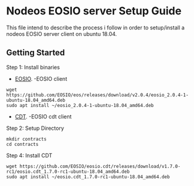# Nodeos EOSIO server Setup Guide

This file intend to describe the process i follow in order to setup/install a nodeos EOSIO server client on ubuntu 18.04.

## Getting Started

Step 1: Install binaries
* [EOSIO](https://github.com/EOSIO/eos/releases/). -EOSIO client
```
wget https://github.com/EOSIO/eos/releases/download/v2.0.4/eosio_2.0.4-1-ubuntu-18.04_amd64.deb
sudo apt install ~/eosio_2.0.4-1-ubuntu-18.04_amd64.deb
```
* [CDT](https://github.com/EOSIO/eosio.cdt/releases/). -EOSIO cdt client

Step 2: Setup Directory
```
mkdir contracts
cd contracts
```

Step 4: Install CDT
```
wget https://github.com/EOSIO/eosio.cdt/releases/download/v1.7.0-rc1/eosio.cdt_1.7.0-rc1-ubuntu-18.04_amd64.deb
sudo apt install ~/eosio.cdt_1.7.0-rc1-ubuntu-18.04_amd64.deb
```

